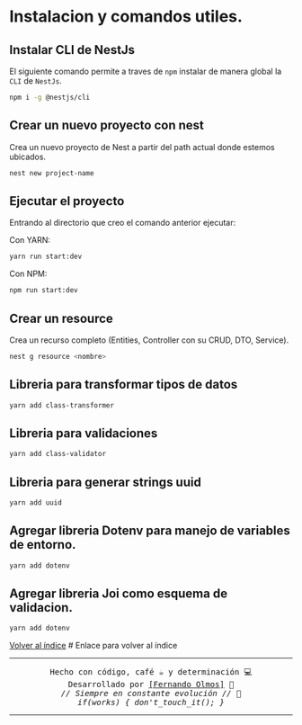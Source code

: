 # Instalacion y comandos utiles.

## Instalar CLI de NestJs

El siguiente comando permite a traves de `npm` instalar de manera global la `CLI` de `NestJs`.

```bash
npm i -g @nestjs/cli
```

## Crear un nuevo proyecto con nest
Crea un nuevo proyecto de Nest a partir del path actual donde estemos ubicados.
```bash
nest new project-name 
```

## Ejecutar el proyecto
Entrando al directorio que creo el comando anterior ejecutar:

Con YARN:
```bash
yarn run start:dev
```
Con NPM:
```bash
npm run start:dev
```
## Crear un resource
Crea un recurso completo (Entities, Controller con su CRUD, DTO, Service).
```bash
nest g resource <nombre> 
```

## Libreria para transformar tipos de datos
```bash
yarn add class-transformer
```

## Libreria para validaciones 
```bash
yarn add class-validator
```

## Libreria para generar strings uuid
```bash
yarn add uuid
```

## Agregar libreria Dotenv para manejo de variables de entorno.
```bash
yarn add dotenv
```

## Agregar libreria Joi como esquema de validacion.
```bash
yarn add dotenv
```

[Volver al índice](../README.md)  # Enlace para volver al índice

---

<p align="center">
  <samp>Hecho con código, café ☕ y determinación 💻</samp><br>
  <samp>Desarrollado por <a href="https://github.com/FerFranky">[Fernando Olmos]</a> 🚀</samp><br>
  <samp><i>// Siempre en constante evolución // 🔧</i></samp><br>
  <samp><i>if(works) { don't_touch_it(); }</i></samp>
</p>

---
